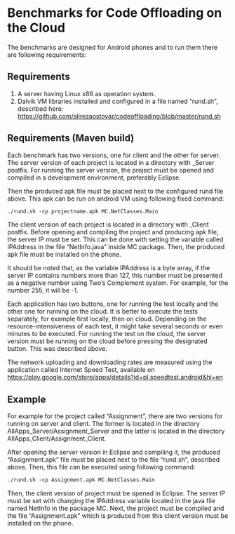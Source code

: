 Benchmarks for Code Offloading on the Cloud
====================================================================

The benchmarks are designed for Android phones and to run them there are following requirements:


Requirements
--------------------
1. A server having Linux x86 as operation system.
2. Dalvik VM libraries installed and configured in a file named “rund.sh”, described here: 
https://github.com/alirezaostovar/codeoffloading/blob/master/rund.sh

Requirements (Maven build)
--------------------------
Each benchmark has two versions, one for client and the other for server. The server 
version of each project is located in a directory with _Server postfix. For running the 
server version, the project must be opened and compiled in a development environment, 
preferably Eclipse.

Then the produced apk file must be placed next to the configured rund 
file above. This apk can be run on android VM using following fixed command:

```xml
./rund.sh -cp projectname.apk MC.NetClasses.Main
```

The client version of each project is located in a directory with _Client postfix. 
Before opening and compiling the project and producing apk file, the server IP must be set.
This can be done with setting the variable called IPAddress in the file “NetInfo.java” 
inside MC package. Then, the produced apk file must be installed on the phone.


It should be noted that, as the variable IPAddress is a byte array, if the server IP 
contains numbers more than 127, this number must be presented as a negative number using 
Two’s Complement system. For example, for the number 255, it will be -1.

Each application has two buttons, one for running the test locally and the other one for 
running on the cloud. It is better to execute the tests separately, for example first 
locally, then on cloud. Depending on the resource-intensiveness of each test, it might 
take several seconds or even minutes to be executed. For running the test on the cloud, 
the server version must be running on the cloud before pressing the designated button. 
This was described above.

The network uploading and downloading rates are measured using the application called 
Internet Speed Test, available on https://play.google.com/store/apps/details?id=pl.speedtest.android&hl=en

Example
-------------------------
For example for the project called “Assignment”, there are two versions for running on
 server and client. The former is located in the directory AllApps_Server/Assignment_Server
  and the latter is located in the directory AllApps_Client/Assignment_Client.

After opening the server version in Eclipse and compiling it, the produced “Assignment.apk”
 file must be placed next to the file “rund.sh”, described above. Then, this file can be 
 executed using following command:
 
 ```xml
./rund.sh -cp Assignment.apk MC.NetClasses.Main
```

Then, the client version of project must be opened in Eclipse. The server IP must be set
 with changing the IPAddress variable located in the java file named NetInfo in the 
 package MC. Next, the project must be compiled and the file “Assignment.apk” which is 
 produced from this client version must be installed on the phone.
